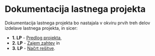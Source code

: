 # Dokumentacija lastnega projekta

Dokumentacija lastnega projekta bo nastajala v okviru prvih treh delov izdelave lastnega projekta, in sicer:

- **1. LP** - [Predlog projekta](predlog-projekta),
- **2. LP** - [Zajem zahtev](zajem-zahtev) in
- **3. LP** - [Načrt rešitve](nacrt).
